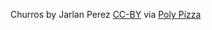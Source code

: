 Churros by Jarlan Perez [CC-BY](https://creativecommons.org/licenses/by/3.0/) via [Poly Pizza](https://poly.pizza/m/0BtJzsAjOIZ)